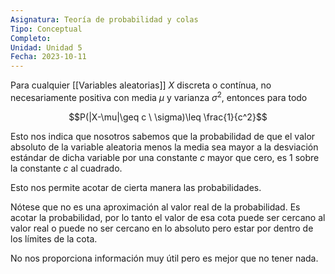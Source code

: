 ```yaml
---
Asignatura: Teoría de probabilidad y colas
Tipo: Conceptual
Completo: 
Unidad: Unidad 5
Fecha: 2023-10-11
---
```

Para cualquier [[Variables aleatorias]] $X$ discreta o contínua, no necesariamente positiva con media $\mu$ y varianza $\sigma ^2$, entonces para todo

$$P(|X-\mu|\geq c \ \sigma)\leq \frac{1}{c^2}$$

Esto nos indica que nosotros sabemos que la probabilidad de que el valor absoluto de la variable aleatoria menos la media sea mayor a la desviación estándar de dicha variable por una constante $c$ mayor que cero, es 1 sobre la constante $c$ al cuadrado. 

Esto nos permite acotar de cierta manera las probabilidades. 

Nótese que no es una aproximación al valor real de la probabilidad. Es acotar la probabilidad, por lo tanto el valor de esa cota puede ser cercano al valor real o puede no ser cercano en lo absoluto pero estar por dentro de los límites de la cota. 

No nos proporciona información muy útil pero es mejor que no tener nada. 